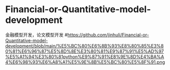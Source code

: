 # Financial-or-Quantitative-model-development
金融模型开发，论文模型开发
#https://github.com/jinhuli/Financial-or-Quantitative-model-development/blob/main/%E5%BC%80%E6%8B%93%E8%80%85%E3%80%81%E6%96%87%E5%8D%8E%E3%80%81%E9%87%91%E5%AD%97%E5%A1%94%E3%80%81python%E9%87%91%E8%9E%8D%E4%BA%A4%E6%98%93%E6%A8%A1%E5%9E%8B%E5%BC%80%E5%8F%91.png
